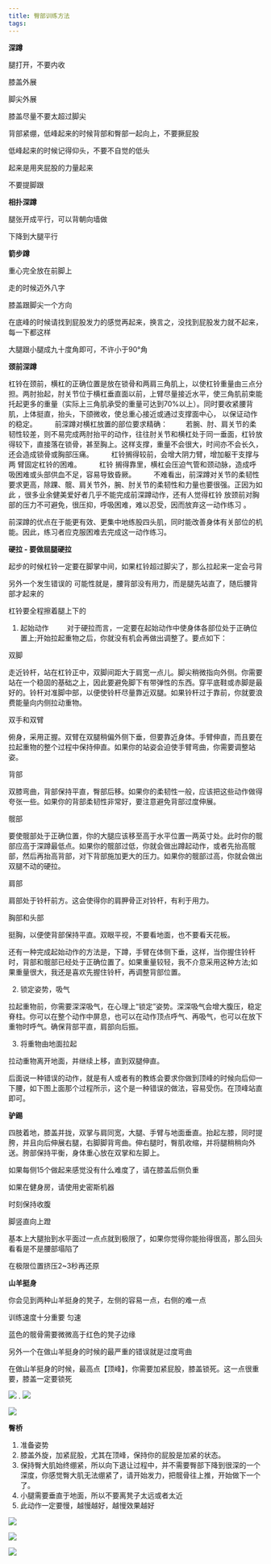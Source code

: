 ```yaml
---
title: 臀部训练方法
tags: 
---
```


**深蹲**

腿打开，不要内收

膝盖外展

脚尖外展

膝盖尽量不要太超过脚尖

背部紧绷，低峰起来的时候背部和臀部一起向上，不要撅屁股

低峰起来的时候记得仰头，不要不自觉的低头

起来是用夹屁股的力量起来

不要提脚跟

**相扑深蹲**

腿张开成平行，可以背朝向墙做

下降到大腿平行

**箭步蹲**

重心完全放在前脚上

走的时候迈外八字

膝盖跟脚尖一个方向

在底峰的时候请找到屁股发力的感觉再起来，换言之，没找到屁股发力就不起来，每一下都这样

大腿跟小腿成九十度角即可，不许小于90°角 

**颈前深蹲**

杠铃在颈前，横杠的正确位置是放在锁骨和两肩三角肌上，以使杠铃重量由三点分担。两肘抬起，肘关节位于横杠垂直面以前，上臂尽量接近水平，使三角肌前束能托起更多的重量（实际上三角肌承受的重量可达到70%以上）。同时要收紧腰背肌，上体挺直，抬头，下颌微收，使总重心接近或通过支撑面中心， 以保证动作的稳定。 
　　
前深蹲对横杠放置的部位要求精确： 
　　
若腕、肘、肩关节的柔韧性较差，则不易完成两肘抬平的动作，往往肘关节和横杠处于同一垂面，杠铃放得较下，直接落在锁骨，甚至胸上。这样支撑，重量不会很大，时间亦不会长久，还会造成锁骨或胸部压痛。 
　　
杠铃搁得较前，会增大阴力臂，增加躯干支撑与两 臂固定杠铃的困难。 
　　
杠铃 搁得靠里，横杠会压迫气管和颈动脉，造成呼吸困难或头部供血不足，容易导致昏厥。 
　　
不难看出，前深蹲对关节的柔韧性要求更高，除踝、髋、肩关节外，腕、肘关节的柔韧性和力量也要很强。正因为如此 ，很多业余健美爱好者几乎不能完成前深蹲动作，还有人觉得杠铃 放颈前对胸部的压力不可避免，很压抑，呼吸困难，难以忍受，因而放弃这一动作练习 。 

前深蹲的优点在于能更有效、更集中地练股四头肌，同时能改善身体有关部位的机能。因此，练习者应克服困难去完成这一动作练习。

**硬拉 - 要做屈腿硬拉**

起步的时候杠铃一定要在脚掌中间，如果杠铃超过脚尖了，那么拉起来一定会弓背

另外一个发生错误的 可能性就是，腰背部没有用力，而是腿先站直了，随后腰背部才起来的

杠铃要全程擦着腿上下的

1. 起始动作 
　　
对于硬拉而言，一定要在起始动作中使身体各部位处于正确位置上;开始拉起重物之后，你就没有机会再做出调整了。要点如下： 

双脚 

走近铃杆，站在杠铃正中，双脚间距大于肩宽一点儿。脚尖稍微指向外侧。你需要站在一个稳固的基础之上，因此要避免脚下有带弹性的东西。穿平底鞋或赤脚是最好的。铃杆对准脚中部，以便使铃杆尽量靠近双腿。如果铃杆过于靠前，你就要浪费能量向内侧拉动重物。 

双手和双臂 

俯身，采用正握。双臂在双腿稍偏外侧下垂，但要靠近身体。手臂伸直，而且要在拉起重物的整个过程中保持伸直。如果你的站姿会迫使手臂弯曲，你需要调整站姿。 

背部 

双膝弯曲，背部保持平直，臀部后移。如果你的柔韧性一般，应该把这些动作做得夸张一些。如果你的背部柔韧性非常好，要注意避免背部过度伸展。 

髋部 

要使髋部处于正确位置，你的大腿应该移至高于水平位置一两英寸处。此时你的髋部应高于深蹲最低点。如果你的髋部过低，你就会做出蹲起动作，或者先抬高髋部，然后再抬高背部，对下背部施加更大的压力。如果你的髋部过高，你就会做出双腿不动的硬拉。 

肩部 

肩部处于铃杆前方。这会使得你的肩胛骨正对铃杆，有利于用力。 

胸部和头部 

挺胸，以便使背部保持平直。双眼平视，不要看地面，也不要看天花板。 

还有一种完成起始动作的方法是，下蹲，手臂在体侧下垂，这样，当你握住铃杆时，背部和髋部已经处于正确位置了。如果重量较轻，我不介意采用这种方法;如果重量很大，我还是喜欢先握住铃杆，再调整背部位置。 

2. 锁定姿势，吸气 

拉起重物前，你需要深深吸气，在心理上“锁定”姿势。深深吸气会增大腹压，稳定脊柱。你可以在整个动作中屏息，也可以在动作顶点呼气、再吸气，也可以在放下重物时呼气。确保背部平直，肩部向后振。 

3. 将重物由地面拉起 

拉动重物离开地面，并继续上移，直到双腿伸直。 

后面说一种错误的动作，就是有人或者有的教练会要求你做到顶峰的时候向后仰一下腰，如下图上面那个过程所示，这个是一种错误的做法，容易受伤。在顶峰站直即可。 

**驴踢**

四肢着地，膝盖并拢，双掌与肩同宽，大腿、手臂与地面垂直。抬起左膝，同时提胯，并且向后伸展右腿，右脚脚背弯曲。伸右腿时，臀肌收缩，并将腿稍稍向外送。胯部保持平衡，身体重心放在双掌和左脚上。 

如果每侧15个做起来感觉没有什么难度了，请在膝盖后侧负重

如果在健身房，请使用史密斯机器

时刻保持收腹

脚竖直向上蹬

基本上大腿抬到水平面过一点点就到极限了，如果你觉得你能抬得很高，那么回头看看是不是腰部塌陷了

在极限位置挤压2~3秒再还原 

**山羊挺身**

你会见到两种山羊挺身的凳子，左侧的容易一点，右侧的难一点

训练速度十分重要 匀速

蓝色的髋骨需要微微高于红色的凳子边缘

另外一个在做山羊挺身的时候的最严重的错误就是过度弯曲

在做山羊挺身的时候，最高点【顶峰】，你需要加紧屁股，膝盖锁死。这一点很重要，膝盖一定要锁死

![](https://raw.githubusercontent.com/OliverRen/olili_blog_img/master/臀部训练方法/20201126/1606401057388.png)
.
![](https://raw.githubusercontent.com/OliverRen/olili_blog_img/master/臀部训练方法/20201126/1606401062613.png)

![](https://raw.githubusercontent.com/OliverRen/olili_blog_img/master/臀部训练方法/20201126/1606401068446.png)

**臀桥**

1. 准备姿势
2. 膝盖外旋，加紧屁股，尤其在顶峰，保持你的屁股是加紧的状态。 
3. 保持臀大肌始终绷紧，所以向下退让过程中，并不需要臀部下降到很深的一个深度，你感觉臀大肌无法绷紧了，请开始发力，把髋骨往上推，开始做下一个了。 
4. 小腿需要垂直于地面，所以不要离凳子太远或者太近 
5. 此动作一定要慢，越慢越好，越慢效果越好

![](https://raw.githubusercontent.com/OliverRen/olili_blog_img/master/臀部训练方法/20201126/1606401111211.png)

![](https://raw.githubusercontent.com/OliverRen/olili_blog_img/master/臀部训练方法/20201126/1606401114576.png)

![](https://raw.githubusercontent.com/OliverRen/olili_blog_img/master/臀部训练方法/20201126/1606401118752.png)